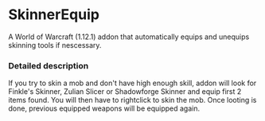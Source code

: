 # SkinnerEquip
A World of Warcraft (1.12.1) addon that automatically equips and unequips skinning tools if nescessary.


### Detailed description
If you try to skin a mob and don't have high enough skill, addon will look for Finkle's Skinner, Zulian Slicer or Shadowforge Skinner and equip first 2 items found.
You will then have to rightclick to skin the mob. Once looting is done, previous equipped weapons will be equipped again.